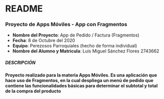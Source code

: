 <h1>README</h1>
<h3>Proyecto de Apps Móviles - App con Fragmentos </h3>
<ul>
<li><b>Nombre del Proyecto</b>: App de Pedido / Factura (Fragmentos)</li>
<li><b>Fecha</b>: 8 de Octubre del 2020</li>
<li><b>Equipo</b>: Perezosos Parroquiales (hecho de forma individual)</li>
<li><b>Nombre del Alumno y Matricula</b>: Luis Miguel Sánchez Flores           2743662 </li>
</ul>

<h5>DESCRIPCIÓN</h5>
<p><b>Proyecto realizado para la materia Apps Móviles. Es una aplicación que hace uso de Fragmentos, en la cual despliega un menú de pedido que contiene las funcionalidades básicas 
para determinar el subtotal y total de la compra del producto </b></p>
